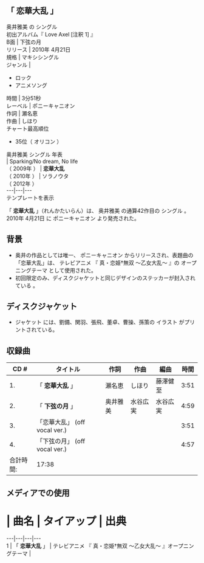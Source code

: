 「  恋華大乱  」  
---  
奥井雅美  の  シングル  
初出アルバム『  Love Axel  [注釈 1]  』  
B面  |  下弦の月   
リリース  |  2010年  4月21日   
規格  |  マキシシングル   
ジャンル  | 

  * ロック 
  * アニメソング 

  
時間  |  3分51秒   
レーベル  |  ポニーキャニオン   
作詞  |  瀬名恵   
作曲  |  しほり   
チャート最高順位  
  
  * 35位（  オリコン  ）   

  
奥井雅美  シングル 年表  
|  Sparking/No dream, No life  
（  2009年  ）  |  **恋華大乱**   
（  2010年  ）  |  ソラノウタ    
（  2012年  ）  
---|---|---  
テンプレートを表示  
  
「 **恋華大乱** 」（れんかたいらん）は、  奥井雅美  の通算42作目の  シングル  。  2010年  4月21日  に  ポニーキャニオン
より発売された。

##  背景  

  * 奥井の作品としては唯一、  ポニーキャニオン  からリリースされ、表題曲の「恋華大乱」は、  テレビアニメ  『  真・恋姫†無双 〜乙女大乱〜  』の  オープニングテーマ  として使用された。 
  * 初回限定のみ、ディスクジャケットと同じデザインのステッカーが封入されている    。 

##  ディスクジャケット  

  * ジャケット  には、劉備、関羽、張飛、董卓、曹操、孫策の  イラスト  がプリントされている。 

##  収録曲  

CD    #  |  タイトル  |  作詞  |  作曲  |  編曲  |  時間   
---|---|---|---|---|---  
1\.  |  「 **恋華大乱** 」  |  瀬名恵  |  しほり  |  藤澤健至  |  3:51   
2\.  |  「 **下弦の月** 」  |  奥井雅美  |  水谷広実  |  水谷広実  |  4:59   
3\.  |  「恋華大乱」  (off vocal ver.)  |  |  |  |  3:51   
4\.  |  「下弦の月」  (off vocal ver.)  |  |  |  |  4:57   
合計時間:  |  17:38   
  
##  メディアでの使用  

#  |  曲名  |  タイアップ  |  出典   
---|---|---|---  
1  |  「 **恋華大乱** 」  |  テレビアニメ  『  真・恋姫†無双 〜乙女大乱〜  』オープニングテーマ  |     
  
